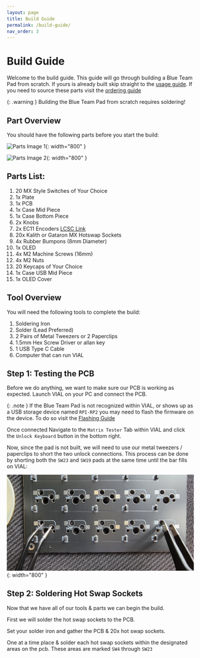 ```yaml
---
layout: page
title: Build Guide
permalink: /build-guide/
nav_order: 3
---
```

# Build Guide

Welcome to the build guide. This guide will go through building a Blue Team Pad from scratch. If yours is already built skip straight to the [usage guide](https://fearherbs1.github.io/blue-team-pad-docs/usage-guide/). If you need to source these parts visit the [ordering guide](https://fearherbs1.github.io/blue-team-pad-docs/ordering-guide/)

{: .warning }
Building the Blue Team Pad from scratch requires soldering!

## Part Overview

You should have the following parts before you start the build:

![Parts Image 1](/images/part-overview-1.png){: width="800" }

![Parts Image 2](/images/part-overview-2.png){: width="800" }

## Parts List:


1. 20 MX Style Switches of Your Choice
2. 1x Plate
3. 1x PCB
4. 1x Case Mid Piece
5. 1x Case Bottom Piece
6. 2x Knobs
7. 2x EC11 Encoders [LCSC Link](https://www.lcsc.com/product-detail/Rotary-Encoders_ALPSALPINE-EC11E18244A5_C255515.html)
8. 20x Kalith or Gataron MX Hotswap Sockets
9. 4x Rubber Bumpons (8mm Diameter)
10. 1x OLED
11. 4x M2 Machine Screws (16mm)
12. 4x M2 Nuts
13. 20 Keycaps of Your Choice
14. 1x Case USB Mid Piece
15. 1x OLED Cover


## Tool Overview

You will need the following tools to complete the build:

1. Soldering Iron
2. Solder (Lead Preferred)
3. 2 Pairs of Metal Tweezers or 2 Paperclips
4. 1.5mm Hex Screw Driver or allan key
5. 1 USB Type C Cable
6. Computer that can run VIAL

## Step 1: Testing the PCB

Before we do anything, we want to make sure our PCB is working as expected. Launch VIAL on your PC and connect the PCB.

{: .note }
If the Blue Team Pad is not recognized within VIAL, or shows up as a USB storage device named `RPI-RP2` you may need to flash the firmware on the device. To do so visit the [Flashing Guide](/usage-guide/download-&-flash-firmware/)

Once connected Navigate to the `Matrix Tester` Tab within VIAL and click the `Unlock Keyboard` button in the bottom right.

Now, since the pad is not built, we will need to use our metal tweezers / paperclips to short the two unlock connections. This process can be done by shorting both the `SW23` and `SW19` pads at the same time until the bar fills on VIAL:

![Unlock PCB](/images/unlock-pcb.jpeg){: width="800" }



## Step 2: Soldering Hot Swap Sockets

Now that we have all of our tools & parts we can begin the build.

First we will solder the hot swap sockets to the PCB.

Set your solder iron and gather the PCB & 20x hot swap sockets.

One at a time place & solder each hot swap sockets within the designated areas on the pcb. These areas are marked `SW4` through `SW23`